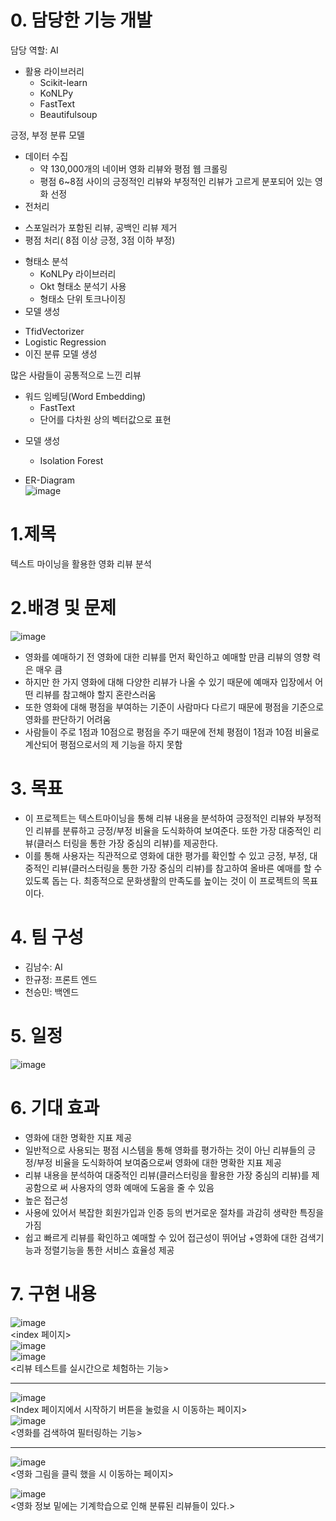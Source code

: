 # 0. 담당한 기능 개발

담당 역할: AI

+ 활용 라이브러리
  - Scikit-learn
  - KoNLPy
  - FastText
  - Beautifulsoup



긍정, 부정 분류 모델

+ 데이터 수집
  - 약 130,000개의 네이버 영화 리뷰와 평점 웹 크롤링
  - 평점 6~8점 사이의 긍정적인 리뷰와 부정적인 리뷰가 고르게 분포되어 있는 영화 선정
+  전처리
  - 스포일러가 포함된 리뷰, 공백인 리뷰 제거
  - 평점 처리( 8점 이상 긍정, 3점 이하 부정)
+ 형태소 분석
  + KoNLPy 라이브러리		
  + Okt 형태소 분석기 사용
  + 형태소 단위 토크나이징
+  모델 생성
  - TfidVectorizer
  - Logistic Regression
  - 이진 분류 모델 생성



많은 사람들이 공통적으로 느낀 리뷰

+ 워드 임베딩(Word Embedding)
  - FastText
  - 단어를 다차원 상의 벡터값으로 표현

- 모델 생성

  - Isolation Forest

    

 + ER-Diagram   
  ![image](https://user-images.githubusercontent.com/63775931/97797384-f3a3c800-1c5f-11eb-83b7-04260e4c685a.png)   

  


# 1.제목
텍스트 마이닝을 활용한 영화 리뷰 분석

# 2.배경 및 문제
![image](https://user-images.githubusercontent.com/63775931/97797081-2c8e6d80-1c5d-11eb-9041-05960e3d1d8e.png)   
+ 영화를 예매하기 전 영화에 대한 리뷰를 먼저 확인하고 예매할 만큼 리뷰의 영향
력은 매우 큼
+ 하지만 한 가지 영화에 대해 다양한 리뷰가 나올 수 있기 때문에 예매자 입장에서
어떤 리뷰를 참고해야 할지 혼란스러움
+ 또한 영화에 대해 평점을 부여하는 기준이 사람마다 다르기 때문에 평점을 기준으로
영화를 판단하기 어려움
+ 사람들이 주로 1점과 10점으로 평점을 주기 때문에 전체 평점이 1점과 10점 비율로
계산되어 평점으로서의 제 기능을 하지 못함

# 3. 목표
+ 이 프로젝트는 텍스트마이닝을 통해 리뷰 내용을 분석하여 긍정적인 리뷰와 부정적인
 리뷰를 분류하고 긍정/부정 비율을 도식화하여 보여준다. 또한 가장 대중적인 리뷰(클러스
터링을 통한 가장 중심의 리뷰)를 제공한다.
+ 이를 통해 사용자는 직관적으로 영화에 대한 평가를 확인할 수 있고 긍정, 부정, 대중적인
리뷰(클러스터링을 통한 가장 중심의 리뷰)를 참고하여 올바른 예매를 할 수 있도록 돕는
다. 최종적으로 문화생활의 만족도를 높이는 것이 이 프로젝트의 목표이다.

# 4. 팀 구성
+ 김남수: AI
+ 한규정: 프론트 엔드
+ 천승민: 백엔드
# 5. 일정
![image](https://user-images.githubusercontent.com/63775931/97797119-ab83a600-1c5d-11eb-81eb-3b5c42dfe0f6.png)   
# 6. 기대 효과
+ 영화에 대한 명확한 지표 제공
 + 일반적으로 사용되는 평점 시스템을 통해 영화를 평가하는 것이 아닌 리뷰들의 긍정/부정
비율을 도식화하여 보여줌으로써 영화에 대한 명확한 지표 제공
 + 리뷰 내용을 분석하여 대중적인 리뷰(클러스터링을 활용한 가장 중심의 리뷰)를 제공함으로
써 사용자의 영화 예매에 도움을 줄 수 있음
+ 높은 접근성
 + 사용에 있어서 복잡한 회원가입과 인증 등의 번거로운 절차를 과감히 생략한 특징을 가짐
 + 쉽고 빠르게 리뷰를 확인하고 예매할 수 있어 접근성이 뛰어남
 +영화에 대한 검색기능과 정렬기능을 통한 서비스 효율성 제공
# 7. 구현 내용
![image](https://user-images.githubusercontent.com/63775931/97797152-0a491f80-1c5e-11eb-8bca-f2602d1123b9.png)   
<index 페이지>   
![image](https://user-images.githubusercontent.com/63775931/97797160-1af99580-1c5e-11eb-895d-d1feedc6b21e.png)   
![image](https://user-images.githubusercontent.com/63775931/97797163-2220a380-1c5e-11eb-94dd-b3ab60b61334.png)   
<리뷰 테스트를 실시간으로 체험하는 기능>   

--------
![image](https://user-images.githubusercontent.com/63775931/97797178-585e2300-1c5e-11eb-99a6-2c296fab0a16.png)   
<Index 페이지에서 시작하기 버튼을 눌렀을 시 이동하는 페이지>   
![image](https://user-images.githubusercontent.com/63775931/97797181-5b591380-1c5e-11eb-8318-11e98cf61175.png)   
<영화를 검색하여 필터링하는 기능>   

-------

![image](https://user-images.githubusercontent.com/63775931/97797191-70ce3d80-1c5e-11eb-9250-961441c95045.png)   
<영화 그림을 클릭 했을 시 이동하는 페이지>   


![image](https://user-images.githubusercontent.com/63775931/97797194-7461c480-1c5e-11eb-9ba8-d4b18326ceac.png)   
<영화 정보 밑에는 기계학습으로 인해 분류된 리뷰들이 있다.>   



